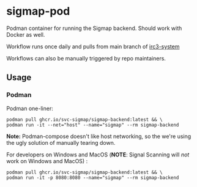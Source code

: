 # sigmap-pod

Podman container for running the Sigmap backend. Should work with Docker as well.

Workflow runs once daily and pulls from main branch of [irc3-system](https://github.com/SVC-Sigmap/irc3-system)

Workflows can also be manually triggered by repo maintainers.

## Usage

### Podman
Podman one-liner:
```
podman pull ghcr.io/svc-sigmap/sigmap-backend:latest && \
podman run -it --net="host" --name="sigmap" --rm sigmap-backend
```
**Note:** Podman-compose doesn't like host networking, so the we're using the ugly solution of manually tearing down.

For developers on Windows and MacOS (**NOTE**: Signal Scanning will *not* work on Windows and MacOS) :
```
podman pull ghcr.io/svc-sigmap/sigmap-backend:latest && \
podman run -it -p 8080:8080 --name="sigmap" --rm sigmap-backend
```
